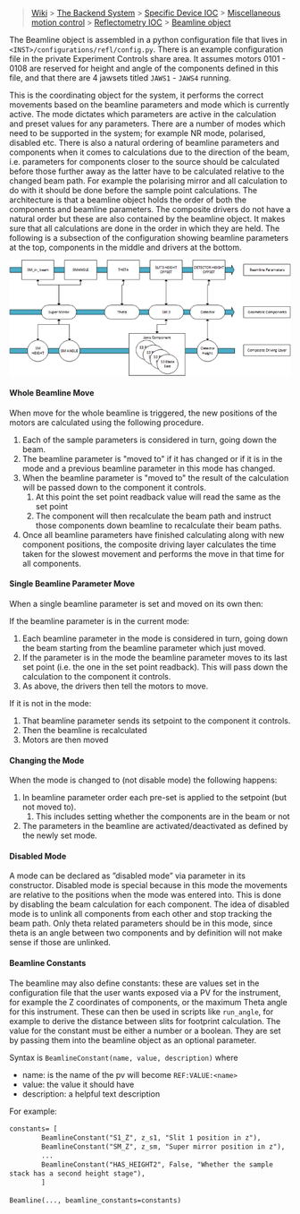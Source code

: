 > [Wiki](Home) > [The Backend System](The-Backend-System) > [Specific Device IOC](Specific-Device-IOC) > [Miscellaneous motion control](Miscellaneous-Motion-Control) > [Reflectometry IOC](Reflectometry-IOC) > [Beamline object](Reflectometry-Beamline-Object)


The Beamline object is assembled in a python configuration file that lives in `<INST>/configurations/refl/config.py`. There is an example configuration file in the private Experiment Controls share area. It assumes motors 0101 - 0108 are reserved for height and angle of the components defined in this file, and that there are 4 jawsets titled `JAWS1` - `JAWS4` running.

This is the coordinating object for the system, it performs the correct movements based on the beamline parameters and mode which is currently active. The mode dictates which parameters are active in the calculation and preset values for any parameters. There are a number of modes which need to be supported in the system; for example NR mode, polarised, disabled etc. There is also a natural ordering of beamline parameters and components when it comes to calculations due to the direction of the beam, i.e. parameters for components closer to the source should be calculated before those further away as the latter have to be calculated relative to the changed beam path. For example the polarising mirror and all calculation to do with it should be done before the sample point calculations. The architecture is that a beamline object holds the order of both the components and beamline parameters. The composite drivers do not have a natural order but these are also contained by the beamline object. It makes sure that all calculations are done in the order in which they are held. The following is a subsection of the configuration showing beamline parameters at the top, components in the middle and drivers at the bottom.

 ![beamline diagram](reflectometers/Beamline.png)

#### Whole Beamline Move

When move for the whole beamline is triggered, the new positions of the motors are calculated using the following procedure. 

1. Each of the sample parameters is considered in turn, going down the beam. 
1. The beamline parameter is "moved to" if it has changed or if it is in the mode and a previous beamline parameter in this mode has changed.
1. When the beamline parameter is "moved to" the result of the calculation will be passed down to the component it controls.
    1. At this point the set point readback value will read the same as the set point
    1. The component will then recalculate the beam path and instruct those components down beamline to recalculate their beam paths.
1. Once all beamline parameters have finished calculating along with new component positions, the composite driving layer calculates the time taken for the slowest movement and performs the move in that time for all components.

#### Single Beamline Parameter Move

When a single beamline parameter is set and moved on its own then:

If the beamline parameter is in the current mode:

1. Each beamline parameter in the mode is considered in turn, going down the beam starting from the beamline parameter which just moved.
2. If the parameter is in the mode the beamline parameter moves to its last set point (i.e. the one in the set point readback). This will pass down the calculation to the component it controls.
3. As above, the drivers then tell the motors to move.

If it is not in the mode:

1. That beamline parameter sends its setpoint to the component it controls.
2. Then the beamline is recalculated
3. Motors are then moved

#### Changing the Mode

When the mode is changed to (not disable mode) the following happens:
1. In beamline parameter order each pre-set is applied to the setpoint (but not moved to).
    1. This includes setting whether the components are in the beam or not
2. The parameters in the beamline are activated/deactivated as defined by the newly set mode.

#### Disabled Mode

A mode can be declared as ”disabled mode” via parameter in its constructor. Disabled mode is special because in this mode the movements are relative to the positions when the mode was entered into. This is done by disabling the beam calculation for each component. The idea of disabled mode is to unlink all components from each other and stop tracking the beam path. Only theta related parameters should be in this mode, since theta is an angle between two components and by definition will not make sense if those are unlinked.

#### Beamline Constants

The beamline may also define constants: these are values set in the configuration file that the user wants exposed via a PV for the instrument, for example the Z coordinates of components, or the maximum Theta angle for this instrument. These can then be used in scripts like `run_angle`, for example to derive the distance between slits for footprint calculation. The value for the constant must be either a number or a boolean. They are set by passing them into the beamline object as an optional parameter. 

Syntax is `BeamlineConstant(name, value, description)` where

- name: is the name of the pv will become `REF:VALUE:<name>`
- value: the value it should have
- description: a helpful text description

For example:

```
constants= [
        BeamlineConstant("S1_Z", z_s1, "Slit 1 position in z"),
        BeamlineConstant("SM_Z", z_sm, "Super mirror position in z"),
        ...
        BeamlineConstant("HAS_HEIGHT2", False, "Whether the sample stack has a second height stage"),
        ]

Beamline(..., beamline_constants=constants)
```
